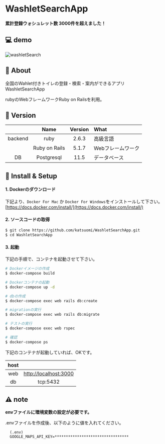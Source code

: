 # WashletSearchApp

**累計登録ウォシュレット数 3000件を超えました！**

## 💻 demo

![washletSearch](https://user-images.githubusercontent.com/36298285/68560233-937ea980-0483-11ea-8b51-fe01a5968bf4.gif)

## 💬 About

全国のWahlet付きトイレの登録・検索・案内ができるアプリ WashletSearchApp

rubyのWebフレームワークRuby on Railsを利用。

## 🌻 Version

||Name|Version|What|
|:-:|:-:|:-:|:-|
|backend|ruby|2.6.3|高級言語|
||Ruby on Rails|5.1.7|Webフレームワーク|
|DB|Postgresql|11.5|データベース|

## 🔰 Install & Setup

#### 1. Dockerのダウンロード

下記より、`Docker For Mac` か `Docker For Windows`をインストールして下さい。  
[https://docs.docker.com/install/](https://docs.docker.com/install/)

#### 2. ソースコードの取得

```bash
$ git clone https://github.com/katsuomi/WashletSearchApp.git
$ cd WashletSearchApp
```

#### 3. 起動

下記の手順で、コンテナを起動させて下さい。

```bash
# Dockerイメージの作成
$ docker-compose build

# Dockerコンテナの起動
$ docker-compose up -d

# dbの作成
$ docker-compose exec web rails db:create

# migrationの実行
$ docker-compose exec web rails db:migrate

# テストの実行
$ docker-compose exec web rspec

# 確認
$ docker-compose ps
```

下記のコンテナが起動していれば、OKです。

|host||
|:-:|:-:|
|web|[http://localhost:3000](http://localhost:3000)|
|db|tcp:5432|

## ⚠️ note
**envファイルに環境変数の設定が必要です。**

.envファイルを作成後、以下のように値を入れてください。
```
  (.env)
  GOOGLE_MAPS_API_KEY=*********************************
```


